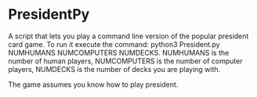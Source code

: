 # PresidentPy
A script that lets you play a command line version of the popular president card game. 
To run it execute the command: python3 President.py NUMHUMANS NUMCOMPUTERS NUMDECKS.
NUMHUMANS is the number of human players, NUMCOMPUTERS is the number of computer players, 
NUMDECKS is the number of decks you are playing with.

The game assumes you know how to play president.
